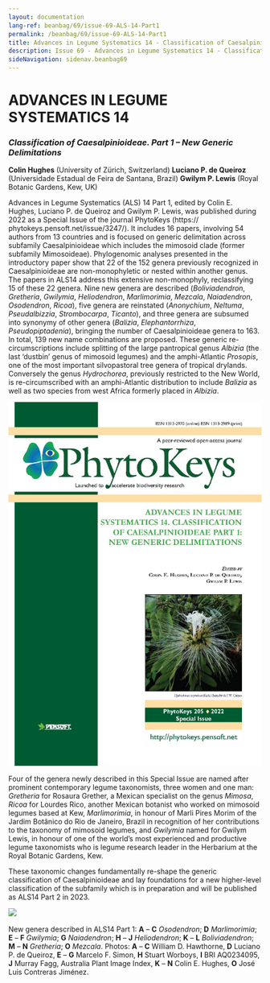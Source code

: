 ```yaml
---
layout: documentation
lang-ref: beanbag/69/issue-69-ALS-14-Part1
permalink: /beanbag/69/issue-69-ALS-14-Part1
title: Advances in Legume Systematics 14 - Classification of Caesalpinioideae. Part 1 - New Generic Delimitations.
description: Issue 69 - Advances in Legume Systematics 14 - Classification of Caesalpinioideae. Part 1 - New Generic Delimitations.
sideNavigation: sidenav.beanbag69
---
```


# ADVANCES IN LEGUME SYSTEMATICS 14

### *Classification of Caesalpinioideae. Part 1 – New Generic Delimitations*

**Colin Hughes** (University of Zürich, Switzerland)
**Luciano P. de Queiroz** (Universidade Estadual de Feira de Santana, Brazil)
**Gwilym P. Lewis** (Royal Botanic Gardens, Kew, UK)

Advances in Legume Systematics (ALS) 14 Part 1, edited by Colin E. Hughes, Luciano P. de Queiroz and Gwilym P. Lewis, was published during 2022 as a Special Issue of the journal PhytoKeys (https:// phytokeys.pensoft.net/issue/3247/). It includes 16 papers, involving 54 authors from 13 countries and is focused on generic delimitation across subfamily Caesalpinioideae which includes the mimosoid clade (former subfamily Mimosoideae). Phylogenomic analyses presented in the introductory paper show that 22 of the 152 genera previously recognized in Caesalpinioideae are non-monophyletic or nested within another genus. The papers in ALS14 address this extensive non-monophyly, reclassifying 15 of these 22 genera. Nine new genera are described (*Boliviadendron*, *Gretheria*, *Gwilymia*, *Heliodendron*, *Marlimorimia*, *Mezcala*, *Naiadendron*, *Osodendron*, *Ricoa*), five genera are reinstated (*Anonychium*, *Neltuma*, *Pseudalbizzia*, *Strombocarpa*, *Ticanto*), and three genera are subsumed into synonymy of other genera (*Balizia*, *Elephantorrhiza*, *Pseudopiptadenia*), bringing the number of Caesalpinioideae genera to 163. In total, 139 new name combinations are proposed. These generic re-circumscriptions include splitting of the large pantropical genus *Albizia* (the last ‘dustbin’ genus of mimosoid legumes) and the amphi-Atlantic *Prosopis*, one of the most important silvopastoral tree genera of tropical drylands. Conversely the genus *Hydrochorea*, previously restricted to the New World, is re-circumscribed with an amphi-Atlantic distribution to include *Balizia* as well as two species from west Africa formerly placed in *Albizia*.

![](/assets/images/69/issue-69-phytokeys.png)

Four of the genera newly described in this Special Issue are named after prominent contemporary legume taxonomists, three women and one man: *Gretheria* for Rosaura Grether, a Mexican specialist on the genus *Mimosa*, *Ricoa* for Lourdes Rico, another Mexican botanist who worked on mimosoid legumes based at Kew, *Marlimorimia*, in honour of Marli Pires Morim of the Jardim Botânico do Rio de Janeiro, Brazil in recognition of her contributions to the taxonomy of mimosoid legumes, and *Gwilymia* named for Gwilym Lewis, in honour of one of the world’s most experienced and productive legume taxonomists who is legume research leader in the Herbarium at the Royal Botanic Gardens, Kew.

These taxonomic changes fundamentally re-shape the generic classification of Caesalpinioideae and lay foundations for a new higher-level classification of the subfamily which is in preparation and will be published as ALS14 Part 2 in 2023.

![](/assets/images/69/New_genera_ALS14.png)

New genera described in ALS14 Part 1: **A** – **C** *Osodendron*; **D** *Marlimorimia*; **E** – **F** *Gwilymia*; **G** *Naiadendron*; **H** – **J** *Heliodendron*; **K** – **L** *Boliviadendron*; **M** – **N** *Gretheria*; **O** *Mezcala*. Photos: **A** – **C** William D. Hawthorne, **D** Luciano P. de Queiroz, **E** – **G** Marcelo F. Simon, **H** Stuart Worboys, **I** BRI AQ0234095, **J** Murray Fagg, Australia Plant Image Index, **K** – **N** Colin E. Hughes, **O** José Luis Contreras Jiménez.
